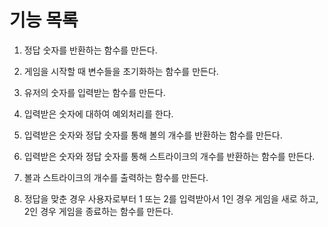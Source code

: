 # 기능 목록


1. 정답 숫자를 반환하는 함수를 만든다.

2. 게임을 시작할 때 변수들을 초기화하는 함수를 만든다.

3. 유저의 숫자를 입력받는 함수를 만든다.

4. 입력받은 숫자에 대하여 예외처리를 한다.

5. 입력받은 숫자와 정답 숫자를 통해 볼의 개수를 반환하는 함수를 만든다.

6. 입력받은 숫자와 정답 숫자를 통해 스트라이크의 개수를 반환하는 함수를 만든다.

7. 볼과 스트라이크의 개수를 출력하는 함수를 만든다.

8. 정답을 맞춘 경우 사용자로부터 1 또는 2를 입력받아서 1인 경우 게임을 새로 하고, 2인 경우 게임을 종료하는 함수를 만든다.
 